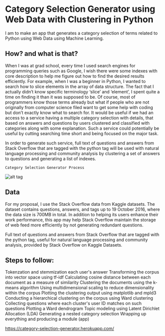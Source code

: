 # Category Selection Generator using Web Data with Clustering in Python

I am to make an app that generates a category selection of terms related to Python using Web Data using Machine Learning.

## How? and what is that?

When I was at grad school, every time I used search engines for programming queries such as Google, I wish there were some indexes with core description to help me figure out how to find the desired results efficiently. For example, when I was a beginner in Python, I wanted to search how to slice elements in the array of data structure. The fact that I actually didn’t know specific terminology ‘slice’ and ‘element’, I spent quite a time on finding it than it was supposed to be. Of course, most of programmers know those terms already but what if people who are not originally from computer science filed want to get some help with coding but don’t exactly know what to search for. It would be useful if we had an access to a service having a multiple category selection with details, that based on answers and questions by users clustered and classified with categories along with some explanation. Such a service could potentially be useful by cutting searching time short and being focused on the major task.

In order to generate such service, full text of questions and answers from Stack Overflow that are tagged with the python tag will be used with natural language processing and community analysis by clustering a set of answers to questions and generating a list of indexes.

    Category Selection Generator Process
![alt tag](https://cloud.githubusercontent.com/assets/22326212/25047493/032e6d02-2105-11e7-8c29-3b7e44de3c9b.png)

## Data
For my proposal, I use the Stack Overflow data from Kaggle datasets. The dataset contains questions, answers, and tags up to 19 October 2016, where the data size is 700MB in total. In addition to helping its users enhance their work performance, this app may help Stack Overflow maintain the storage of web feed more efficiently by not generating redundant questions.

Full text of questions and answers from Stack Overflow that are tagged with the python tag, useful for natural language processing and community analysis, provided by Stack Overflow on Kaggle Datasets.

## Steps to follow:
Tokenzation and stemmization each user's answer
Transforming the corpus into vector space using tf-idf
Calculating cosine distance between each document as a measure of similarity
Clustering the documents using the k-means algorithm
Using multidimensional scaling to reduce dimensionality within the corpus
Plotting the clustering output using matplotlib and mpld3
Conducting a hierarchical clustering on the corpus using Ward clustering
Collecting questions where each cluster's user ID matches on such questions
Plotting a Ward dendrogram
Topic modeling using Latent Dirichlet Allocation (LDA)
Generating a nested category selection
Wrapping up everything and producing a module (app)

https://category-selection-generator.herokuapp.com/
